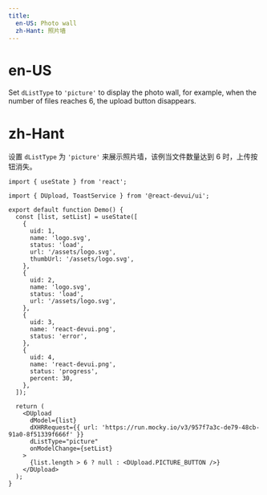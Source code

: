 ```yaml
---
title:
  en-US: Photo wall
  zh-Hant: 照片墙
---
```


# en-US

Set `dListType` to `'picture'` to display the photo wall, for example, when the number of files reaches 6, the upload button disappears.

# zh-Hant

设置 `dListType` 为 `'picture'` 来展示照片墙，该例当文件数量达到 6 时，上传按钮消失。

```tsx
import { useState } from 'react';

import { DUpload, ToastService } from '@react-devui/ui';

export default function Demo() {
  const [list, setList] = useState([
    {
      uid: 1,
      name: 'logo.svg',
      status: 'load',
      url: '/assets/logo.svg',
      thumbUrl: '/assets/logo.svg',
    },
    {
      uid: 2,
      name: 'logo.svg',
      status: 'load',
      url: '/assets/logo.svg',
    },
    {
      uid: 3,
      name: 'react-devui.png',
      status: 'error',
    },
    {
      uid: 4,
      name: 'react-devui.png',
      status: 'progress',
      percent: 30,
    },
  ]);

  return (
    <DUpload
      dModel={list}
      dXHRRequest={{ url: 'https://run.mocky.io/v3/957f7a3c-de79-48cb-91a0-8f51339f666f' }}
      dListType="picture"
      onModelChange={setList}
    >
      {list.length > 6 ? null : <DUpload.PICTURE_BUTTON />}
    </DUpload>
  );
}
```
